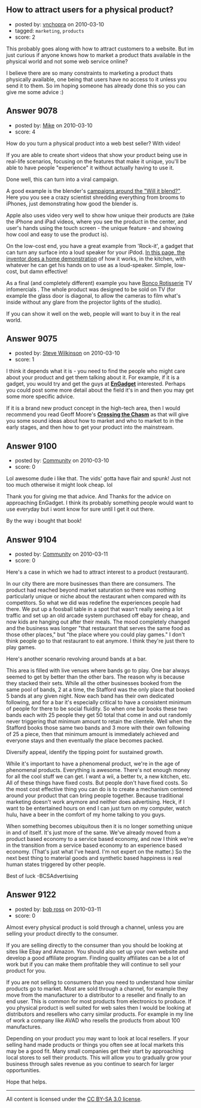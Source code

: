 ## How to attract users for a physical product?

- posted by: [vnchopra](https://stackexchange.com/users/-1/2821-vnchopra) on 2010-03-10
- tagged: `marketing`, `products`
- score: 2

This probably goes along with how to attract customers to a website. But im just curious if anyone knows how to market a product thats available in the physical world and not some web service online?

I believe there are so many constraints to marketing a product thats physically available, one being that users have no access to it unless you send it to them. So im hoping someone has already done this so you can give me some advice :)


## Answer 9078

- posted by: [Mike](https://stackexchange.com/users/-1/2696-mike) on 2010-03-10
- score: 4

<p>How do you turn a physical product into a web best seller? With video!</p>

<p>If you are able to create short videos that show your product being use in real-life scenarios, focusing on the features that make it unique, you'll be able to have people "experience" it without actually having to use it.</p>

<p>Done well, this can turn into a viral campaign. </p>

<p>A good example is the blender's <a href="http://www.blendtec.com/willitblend/videos.aspx?video=iphone" rel="nofollow">campaigns around the "Will it blend?"</a>. Here you you see a crazy scientist shredding everything from brooms to iPhones, just demonstrating how good the blender is.</p>

<p>Apple also uses video very well to show how unique their products are (take the iPhone and iPad videos, where you see the product in the center, and user's hands using the touch screen - the unique feature - and showing how cool and easy to use the product is).</p>

<p>On the low-cost end, you have a great example from 'Rock-it', a gadget that can turn any surface into a loud speaker for your iPdod. <a href="http://www.business-opportunities.biz/2010/02/23/inventor-launches-rock-it/" rel="nofollow">In this page, the inventor does a home demonstration</a> of how it works, in the kitchen, with whatever he can get his hands on to use as a loud-speaker. Simple, low-cost, but damn effective!</p>

<p>As a final (and completely different) example you have <a href="http://www.youtube.com/watch?v=lsY6eaKsFW4" rel="nofollow">Ronco Rotisserie</a> TV infomercials . The whole product was designed to be sold on TV (for example the glass door is diagonal, to allow the cameras to film what's inside without any glare from the projector lights of the studio).</p>

<p>If you can show it well on the web, people will want to buy it in the real world.  </p>



## Answer 9075

- posted by: [Steve Wilkinson](https://stackexchange.com/users/-1/2177-steve-wilkinson) on 2010-03-10
- score: 1

<p>I think it depends what it is - you need to find the people who might care about your product and get them talking about it.  For example, if it is a gadget, you would try and get the guys at <strong><a href="http://www.engadget.com/" rel="nofollow">EnGadget</a></strong> interested.  Perhaps you could post some more detail about the field it's in and then you may get some more specific advice.</p>

<p>If it is a brand new product concept in the high-tech area, then I would recommend you read Geoff Moore's <strong><a href="http://rads.stackoverflow.com/amzn/click/0066620023" rel="nofollow">Crossing the Chasm</a></strong> as that will give you some sound ideas about how to market and who to market to in the early stages, and then how to get your product into the mainstream.</p>



## Answer 9100

- posted by: [Community](https://stackexchange.com/users/-1/-1-community) on 2010-03-10
- score: 0

Lol awesome dude i like that. The vids' gotta have flair and spunk! Just not too much otherwise it might look cheap. lol

Thank you for giving me that advice. And Thanks for the advice on approaching EnGadget. I think its probably something people would want to use everyday but i wont know for sure until I get it out there.

By the way i bought that book!


## Answer 9104

- posted by: [Community](https://stackexchange.com/users/-1/-1-community) on 2010-03-11
- score: 0

Here's a case in which we had to attract interest to a product (restaurant).

In our city there are more businesses than there are consumers. The product had reached beyond market saturation so there was nothing particularly unique or niche about the restaurant when compared with its competitors. So what we did was redefine the experiences people had there. We put up a foosball table in a spot that wasn't really seeing a lot traffic and set up an old arcade system purchased off ebay for cheap, and now kids are hanging out after their meals. The mood completely changed and the business was longer "that restaurant that serves the same food as those other places," but "the place where you could play games." I don't think people go to that restaurant to eat anymore. I think they're just there to play games.


Here's another scenario revolving around bands at a bar.

This area is filled with live venues where bands go to play. One bar always seemed to get by better than the other bars. The reason why is because they stacked their sets. While all the other businesses booked from the same pool of bands, 2 at a time, the Stafford was the only place that booked 5 bands at any given night. Now each band has their own dedicated following, and for a bar it's especially critical to have a consistent minimum of people for there to be social fluidity. So when one bar books these two bands each with 25 people they get 50 total that come in and out randomly never triggering that minimum amount to retain the clientele. Well when the Stafford books those same two bands and 3 more with their own following of 25 a piece, then that minimum amount is immediately achieved and everyone stays and then eventually the place becomes packed.

Diversify appeal, identify the tipping point for sustained growth.


While it's important to have a phenomenal product, we're in the age of phenomenal products. Everything is awesome. There's not enough money for all the cool stuff we can get. I want a wii, a better tv, a new kitchen, etc. All of these things have fixed costs. But people don't have fixed costs. So the most cost effective thing you can do is to create a mechanism centered around your product that can bring people together. Because traditional marketing doesn't work anymore and neither does advertising. Heck, if I want to be entertained hours on end I can just turn on my computer, watch hulu, have a beer in the comfort of my home talking to you guys. 

When something becomes ubiquitous then it is no longer something unique in and of itself. It's just more of the same. We've already moved from a product based economy to a service based economy, and now I think we're in the transition from a service based economy to an experience based economy. (That's just what I've heard. I'm not expert on the matter.) So the next best thing to material goods and synthetic based happiness is real human states triggered by other people.

Best of luck
-BCSAdvertising


## Answer 9122

- posted by: [bob ross](https://stackexchange.com/users/-1/2690-bob-ross) on 2010-03-11
- score: 0

Almost every physical product is sold through a channel, unless you are selling your product directly to the consumer.  

If you are selling directly to the consumer than you should be looking at sites like Ebay and Amazon.  You should also set up your own website and develop a good affiliate program.  Finding quality affiliates can be a lot of work but if you can make them profitable they will continue to sell your product for you.

If you are not selling to consumers than you need to understand how similar products go to market.  Most are sold through a channel, for example they move from the manufacturer to a distributor to a reseller and finally to an end user.  This is common for most products from electronics to produce.  If you physical product is well suited for web sales then I would be looking at distributors and resellers who carry similar products.  For example in my line of work a company like AVAD who resells the products from about 100 manufactures.

Depending on your product you may want to look at local resellers. If your selling hand made products or things you often see at local markets this may be a good fit. Many small companies get their start by approaching local stores to sell their products.  This will allow you to gradually grow your business through sales revenue as you continue to search for larger opportunities.  
  
Hope that helps.



---

All content is licensed under the [CC BY-SA 3.0 license](https://creativecommons.org/licenses/by-sa/3.0/).
